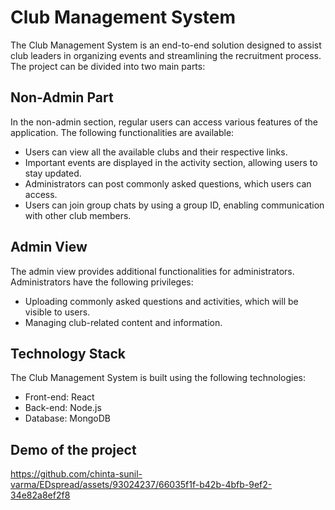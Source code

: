 # Club Management System

The Club Management System is an end-to-end solution designed to assist club leaders in organizing events and streamlining the recruitment process. The project can be divided into two main parts:

## Non-Admin Part

In the non-admin section, regular users can access various features of the application. The following functionalities are available:

- Users can view all the available clubs and their respective links.
- Important events are displayed in the activity section, allowing users to stay updated.
- Administrators can post commonly asked questions, which users can access.
- Users can join group chats by using a group ID, enabling communication with other club members.

## Admin View

The admin view provides additional functionalities for administrators. Administrators have the following privileges:

- Uploading commonly asked questions and activities, which will be visible to users.
- Managing club-related content and information.

## Technology Stack

The Club Management System is built using the following technologies:

- Front-end: React
- Back-end: Node.js
- Database: MongoDB

## Demo of the project

   https://github.com/chinta-sunil-varma/EDspread/assets/93024237/66035f1f-b42b-4bfb-9ef2-34e82a8ef2f8


